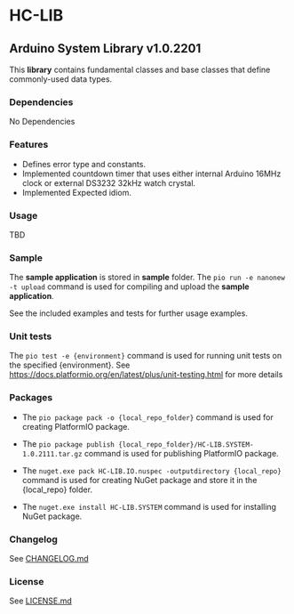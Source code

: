 # HC-LIB
## Arduino System Library v1.0.2201
This __library__ contains fundamental classes and base classes that define commonly-used data types.

### Dependencies
No Dependencies

### Features
- Defines error type and constants.
- Implemented countdown timer that uses either internal Arduino 16MHz clock or external DS3232 32kHz watch crystal.
- Implemented Expected<T> idiom.

### Usage
TBD

### Sample
The __sample application__ is stored in __sample__ folder. 
The `pio run -e nanonew -t upload` command is used for compiling and upload the __sample application__.

See the included examples and tests for further usage examples.

### Unit tests
The `pio test -e {environment}` command is used for running unit tests on the specified {environment}. See https://docs.platformio.org/en/latest/plus/unit-testing.html for more details

### Packages
* The `pio package pack -o {local_repo_folder}` command is used for creating PlatformIO package.
* The `pio package publish {local_repo_folder}/HC-LIB.SYSTEM-1.0.2111.tar.gz` command is used for publishing PlatformIO package.

* The `nuget.exe pack HC-LIB.IO.nuspec -outputdirectory {local_repo}` command is used for creating NuGet package and store it in the {local_repo} folder.
* The `nuget.exe install HC-LIB.SYSTEM` command is used for installing NuGet package.

### Changelog
See [CHANGELOG.md](CHANGELOG.md)

### License
See [LICENSE.md](LICENSE.md)